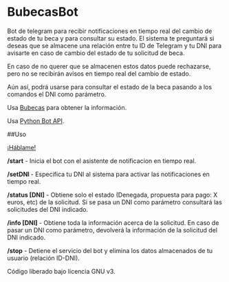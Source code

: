 # BubecasBot
Bot de telegram para recibir notificaciones en tiempo real del cambio de estado de tu beca y para consultar su estado. 
El sistema te preguntará si deseas que se almacene una relación entre tu ID de Telegram y tu DNI para avisarte en caso de cambio del estado de tu solicitud de beca.

En caso de no querer que se almacenen estos datos puede rechazarse, pero no se recibirán avisos en tiempo real del cambio de estado. 

Aún así, podrá usarse para consultar el estado de la beca pasando a los comandos el DNI como parámetro.

Usa [Bubecas](http://193.145.111.205/bubecas.htm) para obtener la información.

Usa [Python Bot API](https://github.com/python-telegram-bot/python-telegram-bot).

##Uso

[¡Háblame!](http://telegram.me/BubecasBot)

**/start** - Inicia el bot con el asistente de notificacion en tiempo real.

**/setDNI <DNI>** - Especifica tu DNI al sistema para activar las notificaciones en tiempo real.

**/status [DNI]** - Obtiene solo el estado (Denegada, propuesta para pago: X euros, etc) de la solicitud. Si se pasa un DNI como parámetro consultará las solicitudes del DNI indicado.

**/info [DNI]** - Obtiene toda la información acerca de la solicitud. En caso de pasar un DNI como parámetro, devolverá la información de la solicitud del DNI indicado.

**/stop** - Detiene el servicio del bot y elimina los datos almacenados de tu usuario (relación ID-DNI).

Código liberado bajo licencia GNU v3.
